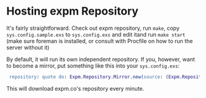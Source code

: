 Hosting expm Repository
=======================

It's fairly straightforward. Check out expm repository, run `make`, copy `sys.config.sample.exs` to `sys.config.exs` and edit itand run `make start` (make sure foreman is installed, or consult with Procfile on how to run the server without it)

By default, it will run its own independent repository. If you, however, want to become a mirror, put something like this into your `sys.config.exs`:

```erlang
 repository: quote do: Expm.Repository.Mirror.new(source: (Expm.Repository.HTTP.new url: "http://expm.co"), destination: Expm.Repository.DETS.new(filename: "expm.dat"), frequency: 1000*60"),
```

This will download expm.co's repository every minute.
